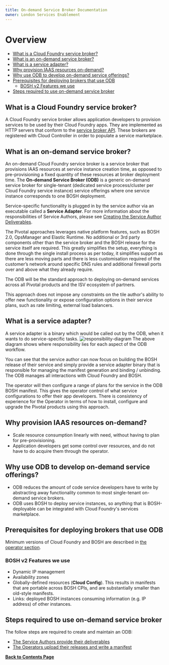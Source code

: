 ```yaml
---
title: On-demand Service Broker Documentation
owner: London Services Enablement
---
```


# Overview

- [What is a Cloud Foundry service broker?](#what-is-a-cloud-foundry-service-broker)
- [What is an on-demand service broker?](#what-is-an-on-demand-service-broker)
- [What is a service adapter?](#what-is-a-service-adapter)
- [Why provision IAAS resources on-demand?](#why-provision-iaas-resources-on-demand)
- [Why use ODB to develop on-demand service offerings?](#why-use-odb-to-develop-on-demand-service-offerings)
- [Prerequisites for deploying brokers that use ODB](#prerequisites-for-deploying-brokers-that-use-odb)
  - [BOSH v2 Features we use](#bosh-v2-features-we-use)
- [Steps required to use on-demand service broker](#steps-required-to-use-on-demand-service-broker)

<a id="what-is-a-cloud-foundry-service-broker"></a>
## What is a Cloud Foundry service broker?
A Cloud Foundry service broker allows application developers to provision services to be used by their Cloud Foundry apps. They are implemented as HTTP servers that conform to the [service broker API](http://docs.cloudfoundry.org/services/api.html). These brokers are registered with Cloud Controller in order to populate a service marketplace.

<a id="what-is-an-on-demand-service-broker"></a>
## What is an on-demand service broker?
An on-demand Cloud Foundry service broker is a service broker that provisions IAAS resources at service instance creation time, as opposed to pre-provisioning a fixed quantity of these resources at broker deployment time. The **On-demand Service Broker (ODB)** is a generic on-demand service broker for single-tenant (dedicated service process/cluster per Cloud Foundry service instance) service offerings where one service instance corresponds to one BOSH deployment.

Service-specific functionality is plugged in by the service author via an executable called a **Service Adapter**. For more information about the responsibilities of Service Authors, please see [Creating the Service Author Deliverables](/on-demand-service-broker/creating.html).

The Pivotal approaches leverages native platform features, such as BOSH 2.0, OpsManager and Elastic Runtime. No additional or 3rd party components other than the service broker and the BOSH release for the service itself are required. This greatly simplifies the setup, everything is done through the single install process as per today, it simplifies support as there are less moving parts and there is less customisation required of the customer’s network around specific DNS rules and additional firewall ports over and above what they already require.

The ODB will be the standard approach to deploying on-demand services across all Pivotal products and the ISV ecosystem of partners.

This approach does not impose any constraints on the tile author's ability to offer new functionality or expose configuration options in their service plans, such as rate limiting, external load balancers.

<a id="what-is-a-service-adapter"></a>
## What is a service adapter?
A service adapter is a binary which would be called out by the ODB, when it wants to do service-specific tasks.
![responsibility-diagram](/on-demand-service-broker/img/responsibility-diagram.png)
The above diagram shows where responsibility lies for each aspect of the ODB workflow.

You can see that the service author can now focus on building the BOSH release of their service and simply provide a service adapter binary that is responsible for managing the manifest generation and binding / unbinding. The ODB manages all interactions with Cloud Foundry and BOSH.

The operator will then configure a range of plans for the service in the ODB BOSH manifest. This gives the operator control of what service configurations to offer their app developers. There is consistency of experience for the Operator in terms of how to install, configure and upgrade the Pivotal products using this approach.


<a id="why-provision-iaas-resources-on-demand"></a>
## Why provision IAAS resources on-demand?
* Scale resource consumption linearly with need, without having to plan for pre-provisioning.
* Application developers get some control over resources, and do not have to do acquire them through the operator.

<a id="why-use-odb-to-develop-on-demand-service-offerings"></a>
## Why use ODB to develop on-demand service offerings?
* ODB reduces the amount of code service developers have to write by abstracting away functionality common to most single-tenant on-demand service brokers.
* ODB uses BOSH to deploy service instances, so anything that is BOSH-deployable can be integrated with Cloud Foundry's services marketplace.

<a id="prerequisites-for-deploying-brokers-that-use-odb"></a>
## Prerequisites for deploying brokers that use ODB
Minimum versions of Cloud Foundry and BOSH are described in [the operator section](/on-demand-service-broker/operating.html#configure-bosh).

<a id="bosh-v2-features-we-use"></a>
### BOSH v2 Features we use
* Dynamic IP management
* Availability zones
* Globally-defined resources (**Cloud Config**). This results in manifests that are portable across BOSH CPIs, and are substantially smaller than old-style manifests.
* Links: deployed BOSH instances consuming information (e.g. IP address) of other instances.

<a id="steps-required-to-use-on-demand-service-broker"></a>
## Steps required to use on-demand service broker

The follow steps are required to create and maintain an ODB:

* [The Service Authors provide their deliverables](/on-demand-service-broker/creating.html)
* [The Operators upload their releases and write a manifest](/on-demand-service-broker/operating.html)

**[Back to Contents Page](/on-demand-service-broker/index.html)**
